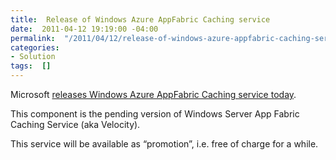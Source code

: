 ```yaml
---
title:  Release of Windows Azure AppFabric Caching service
date:  2011-04-12 19:19:00 -04:00
permalink:  "/2011/04/12/release-of-windows-azure-appfabric-caching-service/"
categories:
- Solution
tags:  []
---
```

<p>Microsoft <a href="http://blogs.msdn.com/b/windowsazureappfabric/archive/2011/04/11/announcing-the-commercial-release-of-windows-azure-appfabric-caching-and-access-control.aspx">releases Windows Azure AppFabric Caching service today</a>.</p>  <p>This component is the pending version of Windows Server App Fabric Caching Service (aka Velocity).</p> This service will be available as “promotion”, i.e. free of charge for a while.